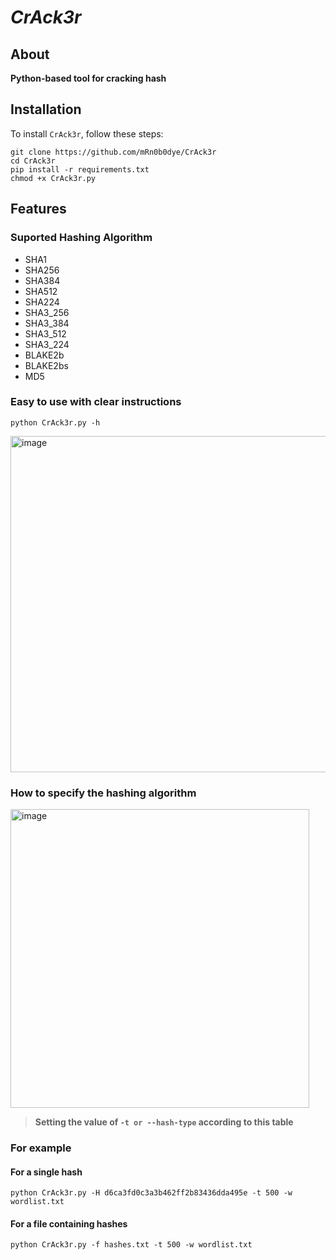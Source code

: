 # ***CrAck3r***
## About
**Python-based tool for cracking hash**
## Installation
To install ```CrAck3r```, follow these steps:
```
git clone https://github.com/mRn0b0dye/CrAck3r
cd CrAck3r
pip install -r requirements.txt
chmod +x CrAck3r.py 
```
## Features

### Suported Hashing Algorithm 
* SHA1    
* SHA256  
* SHA384  
* SHA512  
* SHA224  
* SHA3_256
* SHA3_384
* SHA3_512
* SHA3_224
* BLAKE2b 
* BLAKE2bs
* MD5

### Easy to use with clear instructions
```
python CrAck3r.py -h
```
<img width="538" alt="image" src="https://github.com/user-attachments/assets/329834eb-197d-4a7d-a9a6-c482dd0db1ce">

### How to specify the hashing algorithm
<img width="478" alt="image" src="https://github.com/user-attachments/assets/203951a7-84d6-4fd4-b47a-b3ce3e07cc27">

>**Setting the value of `-t or --hash-type` according to this table**

### For example 
#### For a single hash
```
python CrAck3r.py -H d6ca3fd0c3a3b462ff2b83436dda495e -t 500 -w wordlist.txt
```
#### For a file containing hashes
```
python CrAck3r.py -f hashes.txt -t 500 -w wordlist.txt
```
